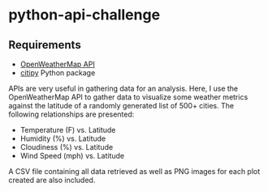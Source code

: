 # python-api-challenge

## Requirements
* [OpenWeatherMap API](https://openweathermap.org/api)
* [citipy](https://github.com/wingchen/citipy) Python package

APIs are very useful in gathering data for an analysis. Here, I use the OpenWeatherMap API to gather data to visualize some weather metrics against the latitude of a randomly generated list of 500+ cities. The following relationships are presented:

* Temperature (F) vs. Latitude
* Humidity (%) vs. Latitude
* Cloudiness (%) vs. Latitude
* Wind Speed (mph) vs. Latitude

A CSV file containing all data retrieved as well as PNG images for each plot created are also included.